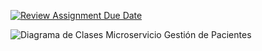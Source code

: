 [![Review Assignment Due Date](https://classroom.github.com/assets/deadline-readme-button-22041afd0340ce965d47ae6ef1cefeee28c7c493a6346c4f15d667ab976d596c.svg)](https://classroom.github.com/a/52Oc7Ap-)

![Diagrama de Clases Microservicio Gestión de Pacientes](https://github.com/nur-university/nur-ms2024-m2-act-3-gonzalesr/blob/main/Patient%20Diagram%20Class.png)
